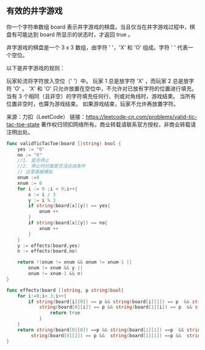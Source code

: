 ## 有效的井字游戏

你一个字符串数组 board 表示井字游戏的棋盘。当且仅当在井字游戏过程中，棋盘有可能达到 board 所显示的状态时，才返回 true 。

井字游戏的棋盘是一个 3 x 3 数组，由字符 ' '，'X' 和 'O' 组成。字符 ' ' 代表一个空位。

以下是井字游戏的规则：

玩家轮流将字符放入空位（' '）中。
玩家 1 总是放字符 'X' ，而玩家 2 总是放字符 'O' 。
'X' 和 'O' 只允许放置在空位中，不允许对已放有字符的位置进行填充。
当有 3 个相同（且非空）的字符填充任何行、列或对角线时，游戏结束。
当所有位置非空时，也算为游戏结束。
如果游戏结束，玩家不允许再放置字符。


来源：力扣（LeetCode）
链接：https://leetcode-cn.com/problems/valid-tic-tac-toe-state
著作权归领扣网络所有。商业转载请联系官方授权，非商业转载请注明出处。

```go
func validTicTacToe(board []string) bool {
    yes := "O"
    no := "X"
    //1. 是否停止
    //2. 停止时对面是否没达成条件
    // 这里直接模拟
    onum :=0
    xnum := 0
    for i := 0 ;i < 9;i++{
        x := i / 3
        y := i % 3        
        if string(board[x][y]) == yes{
            onum ++
        }
        if string(board[x][y]) == no{
            xnum ++
        }
    }
    y := effects(board,yes)
    n := effects(board,no)

    return !(onum != xnum && onum != xnum-1 ||
        onum != xnum && y ||
        onum != xnum-1 && n)
}

func effects(board []string, p string)bool{
    for i:=0;i< 3;i++{
        if string(board[i][0]) == p && string(board[i][1]) == p  && string(board[i][2]) == p ||
            string(board[0][i]) == p && string(board[1][i]) == p  && string(board[2][i]) == p{
                return true 
            }            
    }
    return string(board[0][0]) ==p && string(board[1][1]) ==p  && string(board[2][2]) == p ||
         string(board[0][2]) == p &&  string(board[1][1]) ==p &&  string(board[2][0]) == p
}
```
